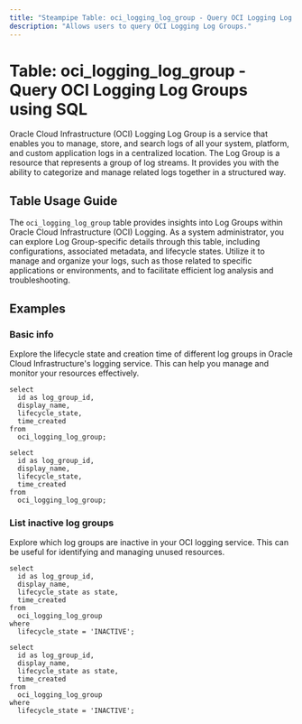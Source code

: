 ```yaml
---
title: "Steampipe Table: oci_logging_log_group - Query OCI Logging Log Groups using SQL"
description: "Allows users to query OCI Logging Log Groups."
---
```


# Table: oci_logging_log_group - Query OCI Logging Log Groups using SQL

Oracle Cloud Infrastructure (OCI) Logging Log Group is a service that enables you to manage, store, and search logs of all your system, platform, and custom application logs in a centralized location. The Log Group is a resource that represents a group of log streams. It provides you with the ability to categorize and manage related logs together in a structured way.

## Table Usage Guide

The `oci_logging_log_group` table provides insights into Log Groups within Oracle Cloud Infrastructure (OCI) Logging. As a system administrator, you can explore Log Group-specific details through this table, including configurations, associated metadata, and lifecycle states. Utilize it to manage and organize your logs, such as those related to specific applications or environments, and to facilitate efficient log analysis and troubleshooting.

## Examples

### Basic info
Explore the lifecycle state and creation time of different log groups in Oracle Cloud Infrastructure's logging service. This can help you manage and monitor your resources effectively.

```sql+postgres
select
  id as log_group_id,
  display_name,
  lifecycle_state,
  time_created
from
  oci_logging_log_group;
```

```sql+sqlite
select
  id as log_group_id,
  display_name,
  lifecycle_state,
  time_created
from
  oci_logging_log_group;
```


### List inactive log groups
Explore which log groups are inactive in your OCI logging service. This can be useful for identifying and managing unused resources.

```sql+postgres
select
  id as log_group_id,
  display_name,
  lifecycle_state as state,
  time_created
from
  oci_logging_log_group
where
  lifecycle_state = 'INACTIVE';
```

```sql+sqlite
select
  id as log_group_id,
  display_name,
  lifecycle_state as state,
  time_created
from
  oci_logging_log_group
where
  lifecycle_state = 'INACTIVE';
```